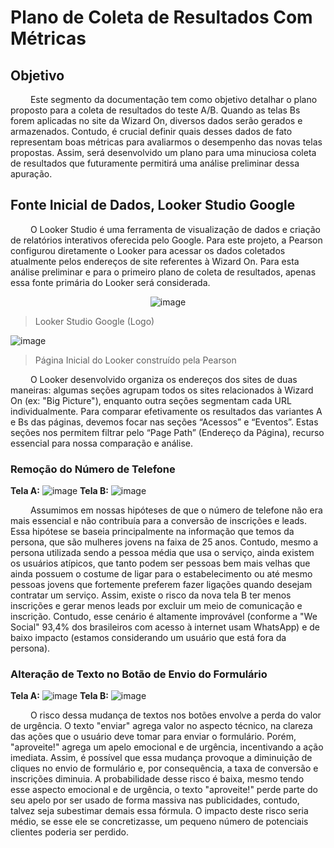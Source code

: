 # Plano de Coleta de Resultados Com Métricas

## Objetivo 

&emsp;&emsp; Este segmento da documentação tem como objetivo detalhar o plano proposto para a coleta de resultados do teste A/B. Quando as telas Bs forem aplicadas no site da Wizard On, diversos dados serão gerados e armazenados. Contudo, é crucial definir quais desses dados de fato representam boas métricas para avaliarmos o desempenho das novas telas propostas. Assim, será desenvolvido um plano para uma minuciosa coleta de resultados que futuramente permitirá uma análise preliminar dessa apuração.


## Fonte Inicial de Dados, Looker Studio Google

&emsp;&emsp; O Looker Studio é uma ferramenta de visualização de dados e criação de relatórios interativos oferecida pelo Google. Para este projeto, a Pearson configurou diretamente o Looker para acessar os dados coletados atualmente pelos endereços de site referentes à Wizard On. Para esta análise preliminar e para o primeiro plano de coleta de resultados, apenas essa fonte primária do Looker será considerada.

<p align="center">
  <img src="https://github.com/joaomtm/Rascunho/assets/99208815/9a79aba1-e097-410e-ae11-f38cbede1b40" alt="image">
</p>

> Looker Studio Google (Logo)


![image](https://github.com/joaomtm/Rascunho/assets/99208815/e1639553-bbcd-457e-bb26-d71c9ad7c49f)

> Página Inicial do Looker construído pela Pearson

&emsp;&emsp; O Looker desenvolvido organiza os endereços dos sites de duas maneiras: algumas seções agrupam todos os sites relacionados à Wizard On (ex: "Big Picture"), enquanto outra seções segmentam cada URL individualmente. Para comparar efetivamente os resultados das variantes A e Bs das páginas, devemos focar nas seções “Acessos” e “Eventos”. Estas seções nos permitem filtrar pelo “Page Path” (Endereço da Página), recurso essencial para nossa comparação e análise.








### Remoção do Número de Telefone 
**Tela A:**
![image](https://github.com/joaomtm/Rascunho/assets/99208815/de705c61-41bc-44fe-b27e-b0b74142c029)
**Tela B:**
![image](https://github.com/joaomtm/Rascunho/assets/99208815/704a0802-9923-4670-a4ef-b24a78f82b9b)

&emsp;&emsp; Assumimos em nossas hipóteses de que o número de telefone não era mais essencial e não contribuía para a conversão de inscrições e leads. Essa hipótese se baseia principalmente na informação que temos da persona, que são mulheres jovens na faixa de 25 anos. Contudo, mesmo a persona utilizada sendo a pessoa média que usa o serviço, ainda existem os usuários atípicos, que tanto podem ser pessoas bem mais velhas que ainda possuem o costume de ligar para o estabelecimento ou até mesmo pessoas jovens que fortemente preferem fazer ligações quando desejam contratar um serviço. Assim, existe o risco da nova tela B ter menos inscrições e gerar menos leads por excluir um meio de comunicação e inscrição. Contudo, esse cenário é altamente improvável (conforme a "We Social" 93,4% dos brasileiros com acesso à internet usam WhatsApp) e de baixo impacto (estamos considerando um usuário que está fora da persona).


### Alteração de Texto no Botão de Envio do Formulário 
**Tela A:** 
![image](https://github.com/joaomtm/Rascunho/assets/99208815/000832d6-a889-431a-918b-b4719b8c3161)
**Tela B:**
![image](https://github.com/joaomtm/Rascunho/assets/99208815/b6148190-f6df-4485-8f8a-b65272971f4a)


&emsp;&emsp; O risco dessa mudança de textos nos botões envolve a perda do valor de urgência. O texto "enviar" agrega valor no aspecto técnico, na clareza das ações que o usuário deve tomar para enviar o formulário. Porém, "aproveite!" agrega um apelo emocional e de urgência, incentivando a ação imediata. Assim, é possível que essa mudança provoque a diminuição de cliques no envio de formulário e, por consequência, a taxa de conversão e inscrições diminuia. A probabilidade desse risco é baixa, mesmo tendo esse aspecto emocional e de urgência, o texto "aproveite!" perde parte do seu apelo por ser usado de forma massiva nas publicidades, contudo, talvez seja subestimar demais essa fórmula. O impacto deste risco seria médio, se esse ele se concretizasse, um pequeno número de potenciais clientes poderia ser perdido.







